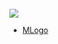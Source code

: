 [<img src="https://www.codewars.com/users/mstream/badges/large"/>](www.google.com)

- [MLogo](https://mstream.github.io/mlogo/)
